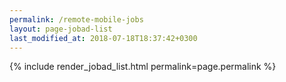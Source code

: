 ```yaml
---
permalink: /remote-mobile-jobs
layout: page-jobad-list
last_modified_at: 2018-07-18T18:37:42+0300
---
```

{% include render_jobad_list.html permalink=page.permalink %}
